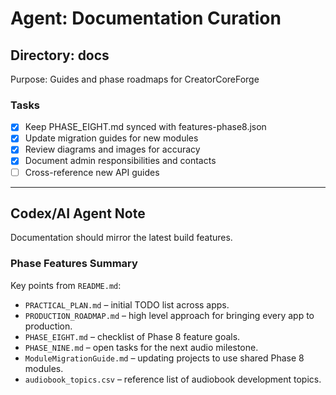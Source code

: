 # Agent: Documentation Curation

## Directory: docs
Purpose: Guides and phase roadmaps for CreatorCoreForge

### Tasks
- [x] Keep PHASE_EIGHT.md synced with features-phase8.json
- [x] Update migration guides for new modules
- [x] Review diagrams and images for accuracy
- [x] Document admin responsibilities and contacts
- [ ] Cross-reference new API guides

---

## Codex/AI Agent Note
Documentation should mirror the latest build features.

### Phase Features Summary
Key points from `README.md`:
- `PRACTICAL_PLAN.md` – initial TODO list across apps.
- `PRODUCTION_ROADMAP.md` – high level approach for bringing every app to production.
- `PHASE_EIGHT.md` – checklist of Phase 8 feature goals.
- `PHASE_NINE.md` – open tasks for the next audio milestone.
- `ModuleMigrationGuide.md` – updating projects to use shared Phase 8 modules.
- `audiobook_topics.csv` – reference list of audiobook development topics.

